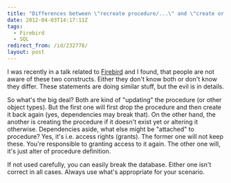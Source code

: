 ```yaml
---
title: "Differences between \"recreate procedure/...\" and \"create or alter procedure/...\""
date: 2012-04-03T14:17:11Z
tags:
  - Firebird
  - SQL
redirect_from: /id/232778/
layout: post
---
```

I was recently in a talk related to [Firebird][1] and I found, that people are not aware of these two constructs. Either they don't know both or don't know they differ. These statements are doing similar stuff, but the evil is in details.

So what's the big deal? Both are kind of "updating" the procedure (or other object types). But the first one will first drop the procedure and then create it back again (yes, dependencies may break that). On the other hand, the another is creating the procedure if it doesn't exist yet or altering it otherwise. Dependencies aside, what else might be "attached" to procedure? Yes, it's i.e. access rights (grants). The former one will not keep these. You're responsible to granting access to it again. The other one will, it's just alter of procedure definition.

If not used carefully, you can easily break the database. Either one isn't correct in all cases. Always use what's appropriate for your scenario.

[1]: http://www.firebirdsql.org